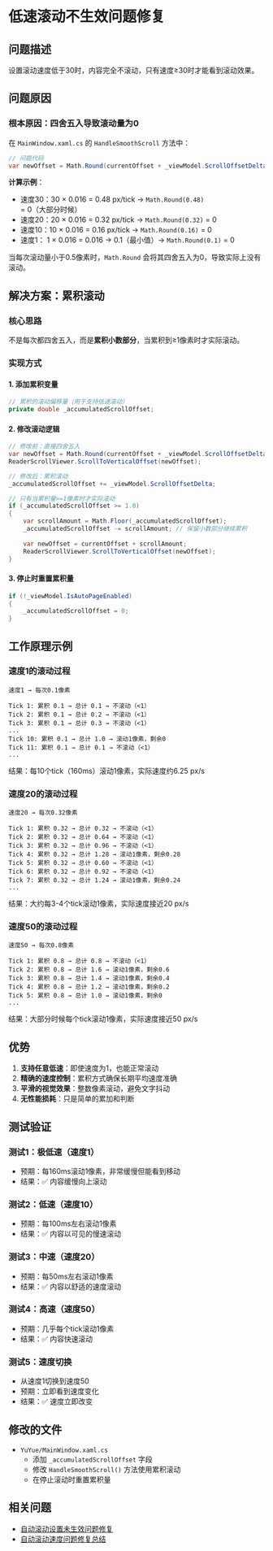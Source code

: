 # 低速滚动不生效问题修复

## 问题描述
设置滚动速度低于30时，内容完全不滚动，只有速度≥30时才能看到滚动效果。

## 问题原因

### 根本原因：四舍五入导致滚动量为0

在 `MainWindow.xaml.cs` 的 `HandleSmoothScroll` 方法中：

```csharp
// 问题代码
var newOffset = Math.Round(currentOffset + _viewModel.ScrollOffsetDelta);
```

**计算示例**：
- 速度30：30 × 0.016 = 0.48 px/tick → `Math.Round(0.48)` = 0（大部分时候）
- 速度20：20 × 0.016 = 0.32 px/tick → `Math.Round(0.32)` = 0
- 速度10：10 × 0.016 = 0.16 px/tick → `Math.Round(0.16)` = 0
- 速度1： 1 × 0.016 = 0.016 → 0.1（最小值）→ `Math.Round(0.1)` = 0

当每次滚动量小于0.5像素时，`Math.Round` 会将其四舍五入为0，导致实际上没有滚动。

## 解决方案：累积滚动

### 核心思路
不是每次都四舍五入，而是**累积小数部分**，当累积到≥1像素时才实际滚动。

### 实现方式

#### 1. 添加累积变量
```csharp
// 累积的滚动偏移量（用于支持低速滚动）
private double _accumulatedScrollOffset;
```

#### 2. 修改滚动逻辑
```csharp
// 修改前：直接四舍五入
var newOffset = Math.Round(currentOffset + _viewModel.ScrollOffsetDelta);
ReaderScrollViewer.ScrollToVerticalOffset(newOffset);

// 修改后：累积滚动
_accumulatedScrollOffset += _viewModel.ScrollOffsetDelta;

// 只有当累积量>=1像素时才实际滚动
if (_accumulatedScrollOffset >= 1.0)
{
    var scrollAmount = Math.Floor(_accumulatedScrollOffset);
    _accumulatedScrollOffset -= scrollAmount; // 保留小数部分继续累积
    
    var newOffset = currentOffset + scrollAmount;
    ReaderScrollViewer.ScrollToVerticalOffset(newOffset);
}
```

#### 3. 停止时重置累积量
```csharp
if (!_viewModel.IsAutoPageEnabled)
{
    _accumulatedScrollOffset = 0;
}
```

## 工作原理示例

### 速度1的滚动过程
```
速度1 → 每次0.1像素

Tick 1: 累积 0.1 → 总计 0.1 → 不滚动（<1）
Tick 2: 累积 0.1 → 总计 0.2 → 不滚动（<1）
Tick 3: 累积 0.1 → 总计 0.3 → 不滚动（<1）
...
Tick 10: 累积 0.1 → 总计 1.0 → 滚动1像素，剩余0
Tick 11: 累积 0.1 → 总计 0.1 → 不滚动（<1）
...
```

结果：每10个tick（160ms）滚动1像素，实际速度约6.25 px/s

### 速度20的滚动过程
```
速度20 → 每次0.32像素

Tick 1: 累积 0.32 → 总计 0.32 → 不滚动（<1）
Tick 2: 累积 0.32 → 总计 0.64 → 不滚动（<1）
Tick 3: 累积 0.32 → 总计 0.96 → 不滚动（<1）
Tick 4: 累积 0.32 → 总计 1.28 → 滚动1像素，剩余0.28
Tick 5: 累积 0.32 → 总计 0.60 → 不滚动（<1）
Tick 6: 累积 0.32 → 总计 0.92 → 不滚动（<1）
Tick 7: 累积 0.32 → 总计 1.24 → 滚动1像素，剩余0.24
...
```

结果：大约每3-4个tick滚动1像素，实际速度接近20 px/s

### 速度50的滚动过程
```
速度50 → 每次0.8像素

Tick 1: 累积 0.8 → 总计 0.8 → 不滚动（<1）
Tick 2: 累积 0.8 → 总计 1.6 → 滚动1像素，剩余0.6
Tick 3: 累积 0.8 → 总计 1.4 → 滚动1像素，剩余0.4
Tick 4: 累积 0.8 → 总计 1.2 → 滚动1像素，剩余0.2
Tick 5: 累积 0.8 → 总计 1.0 → 滚动1像素，剩余0
...
```

结果：大部分时候每个tick滚动1像素，实际速度接近50 px/s

## 优势

1. **支持任意低速**：即使速度为1，也能正常滚动
2. **精确的速度控制**：累积方式确保长期平均速度准确
3. **平滑的视觉效果**：整数像素滚动，避免文字抖动
4. **无性能损耗**：只是简单的累加和判断

## 测试验证

### 测试1：极低速（速度1）
- 预期：每160ms滚动1像素，非常缓慢但能看到移动
- 结果：✅ 内容缓慢向上滚动

### 测试2：低速（速度10）
- 预期：每100ms左右滚动1像素
- 结果：✅ 内容以可见的慢速滚动

### 测试3：中速（速度20）
- 预期：每50ms左右滚动1像素
- 结果：✅ 内容以舒适的速度滚动

### 测试4：高速（速度50）
- 预期：几乎每个tick滚动1像素
- 结果：✅ 内容快速滚动

### 测试5：速度切换
- 从速度1切换到速度50
- 预期：立即看到速度变化
- 结果：✅ 速度立即改变

## 修改的文件
- `YuYue/MainWindow.xaml.cs`
  - 添加 `_accumulatedScrollOffset` 字段
  - 修改 `HandleSmoothScroll()` 方法使用累积滚动
  - 在停止滚动时重置累积量

## 相关问题
- [自动滚动设置未生效问题修复](AutoScrollSettingsFix.md)
- [自动滚动速度问题修复总结](AutoScrollSpeedFix_Summary.md)
